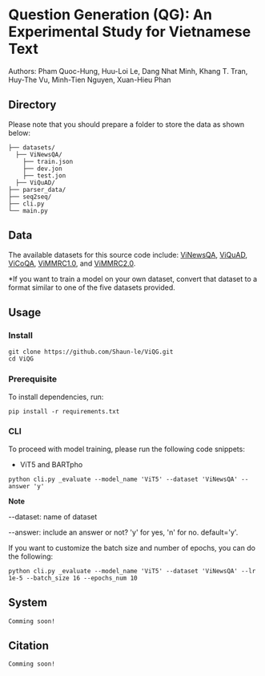# Question Generation (QG): An Experimental Study for Vietnamese Text

Authors: Pham Quoc-Hung, Huu-Loi Le, Dang Nhat Minh, Khang T. Tran, Huy-The Vu, Minh-Tien Nguyen, Xuan-Hieu Phan

## Directory
Please note that you should prepare a folder to store the data as shown below:

    ├── datasets/
      ├── ViNewsQA/
        ├── train.json
        ├── dev.jon
        ├── test.jon
      ├── ViQuAD/
    ├── parser_data/
    ├── seq2seq/
    ├── cli.py
    └── main.py

## Data
The available datasets for this source code include: [ViNewsQA](https://arxiv.org/abs/2006.11138), [ViQuAD](https://arxiv.org/abs/2009.14725), 
[ViCoQA](https://arxiv.org/abs/2105.01542), [ViMMRC1.0](https://arxiv.org/abs/2008.08810), and [ViMMRC2.0](https://arxiv.org/abs/2303.18162).

*If you want to train a model on your own dataset, convert that dataset to a format similar to one of the five datasets provided.

## Usage
### Install
```
git clone https://github.com/Shaun-le/ViQG.git
cd ViQG
```
### Prerequisite
To install dependencies, run:
```
pip install -r requirements.txt
```
### CLI
To proceed with model training, please run the following code snippets:
- ViT5 and BARTpho
```
python cli.py _evaluate --model_name 'ViT5' --dataset 'ViNewsQA' --answer 'y'
```
**Note**

--dataset: name of dataset

--answer: include an answer or not? 'y' for yes, 'n' for no. default='y'.

If you want to customize the batch size and number of epochs, you can do the following:
```
python cli.py _evaluate --model_name 'ViT5' --dataset 'ViNewsQA' --lr 1e-5 --batch_size 16 --epochs_num 10
```
## System

    Comming soon!
    
## Citation

    Comming soon!
